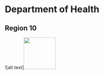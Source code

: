 # Department of Health
## Region 10 
![alt text]<img src="https://upload.wikimedia.org/wikipedia/commons/thumb/3/33/Department_of_Health_%28DOH%29_PHL.svg/1200px-Department_of_Health_%28DOH%29_PHL.svg.png" width="100" height="100">
